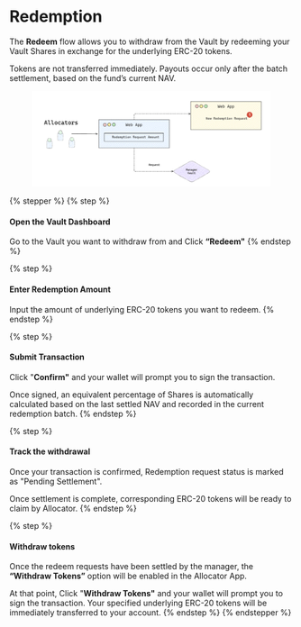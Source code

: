 # Redemption

The **Redeem** flow allows you to withdraw from the Vault by redeeming your Vault Shares in exchange for the underlying ERC-20 tokens.

Tokens are not transferred immediately. Payouts occur only after the batch settlement, based on the fund’s current NAV.

<figure><picture><source srcset="../../../.gitbook/assets/Aleph-redeem-request (1).png" media="(prefers-color-scheme: dark)"><img src="../../../.gitbook/assets/redemption-user-flow.png" alt=""></picture><figcaption></figcaption></figure>

{% stepper %}
{% step %}
#### Open the Vault Dashboard

Go to the Vault you want to withdraw from and Click **“Redeem"**
{% endstep %}

{% step %}
#### Enter Redemption Amount

Input the amount of underlying ERC-20 tokens you want to redeem.
{% endstep %}

{% step %}
#### Submit Transaction

Click "**Confirm"** and your wallet will prompt you to sign the transaction.

Once signed, an equivalent percentage of Shares is automatically calculated based on the last settled NAV and recorded in the current redemption batch.
{% endstep %}

{% step %}
#### Track the withdrawal

Once your transaction is confirmed, Redemption request status is marked as "Pending Settlement".

Once settlement is complete, corresponding ERC-20 tokens will be ready to claim by Allocator.
{% endstep %}

{% step %}
#### Withdraw tokens

Once the redeem requests have been settled by the manager, the **“Withdraw Tokens”** option will be enabled in the Allocator App.

At that point, Click "**Withdraw Tokens"** and your wallet will prompt you to sign the transaction. Your specified underlying ERC-20 tokens will be immediately transferred to your account.
{% endstep %}
{% endstepper %}
